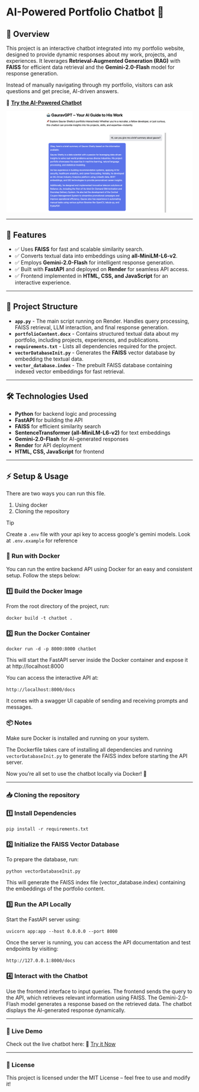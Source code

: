 # **AI-Powered Portfolio Chatbot 🚀**  

## **📌 Overview**  
This project is an interactive chatbot integrated into my portfolio website, designed to provide dynamic responses about my work, projects, and experiences. It leverages **Retrieval-Augmented Generation (RAG)** with **FAISS** for efficient data retrieval and the **Gemini-2.0-Flash** model for response generation.  

Instead of manually navigating through my portfolio, visitors can ask questions and get precise, AI-driven answers.  

🔗 **[Try the AI-Powered Chatbot](https://gauravshetty98.github.io/portfolio/chatbot.html)**  

![Chatbot Screenshot](assets/gauravgpt_result.jpeg)  

---

## **🚀 Features**  
- ✅ Uses **FAISS** for fast and scalable similarity search.  
- ✅ Converts textual data into embeddings using **all-MiniLM-L6-v2**.  
- ✅ Employs **Gemini-2.0-Flash** for intelligent response generation.  
- ✅ Built with **FastAPI** and deployed on **Render** for seamless API access.  
- ✅ Frontend implemented in **HTML, CSS, and JavaScript** for an interactive experience.  

---

## **📁 Project Structure**  

- **`app.py`** - The main script running on Render. Handles query processing, FAISS retrieval, LLM interaction, and final response generation.  
- **`portfolioContent.docx`** - Contains structured textual data about my portfolio, including projects, experiences, and publications.  
- **`requirements.txt`** - Lists all dependencies required for the project.  
- **`vectorDatabaseInit.py`** - Generates the **FAISS** vector database by embedding the textual data.  
- **`vector_database.index`** - The prebuilt FAISS database containing indexed vector embeddings for fast retrieval.  

---

## **🛠️ Technologies Used**  
- **Python** for backend logic and processing  
- **FastAPI** for building the API  
- **FAISS** for efficient similarity search  
- **SentenceTransformer (all-MiniLM-L6-v2)** for text embeddings  
- **Gemini-2.0-Flash** for AI-generated responses  
- **Render** for API deployment  
- **HTML, CSS, JavaScript** for frontend  

---

## **⚡ Setup & Usage**  

There are two ways you can run this file. 
1. Using docker
2. Cloning the repository

> [!TIP]
> Create a `.env` file with your api key to access google's gemini models. Look at `.env.example` for reference


### 🐳 Run with Docker

You can run the entire backend API using Docker for an easy and consistent setup. Follow the steps below:

### 1️⃣ Build the Docker Image

From the root directory of the project, run:

`docker build -t chatbot .`

### 2️⃣ Run the Docker Container

`docker run -d -p 8000:8000 chatbot `

This will start the FastAPI server inside the Docker container and expose it at http://localhost:8000

You can access the interactive API at:

`http://localhost:8000/docs`

It comes with a swagger UI capable of sending and receiving prompts and messages.


### 📦 Notes

Make sure Docker is installed and running on your system.

The Dockerfile takes care of installing all dependencies and running `vectorDatabaseInit.py` to generate the FAISS index before starting the API server.

Now you’re all set to use the chatbot locally via Docker! 🚀

---

### **📥 Cloning the repository**
### **1️⃣ Install Dependencies**  

`pip install -r requirements.txt`

### **2️⃣ Initialize the FAISS Vector Database**
To prepare the database, run:

`python vectorDatabaseInit.py`

This will generate the FAISS index file (vector_database.index) containing the embeddings of the portfolio content.

### **3️⃣ Run the API Locally**

Start the FastAPI server using:

`uvicorn app:app --host 0.0.0.0 --port 8000`

Once the server is running, you can access the API documentation and test endpoints by visiting:

`http://127.0.0.1:8000/docs`

### **4️⃣ Interact with the Chatbot**

Use the frontend interface to input queries.
The frontend sends the query to the API, which retrieves relevant information using FAISS.
The Gemini-2.0-Flash model generates a response based on the retrieved data.
The chatbot displays the AI-generated response dynamically.

---

### **📢 Live Demo**
Check out the live chatbot here:
🔗 [Try it Now](https://gauravshetty98.github.io/portfolio/chatbot.html)

---

### **📜 License** 
This project is licensed under the MIT License – feel free to use and modify it!
